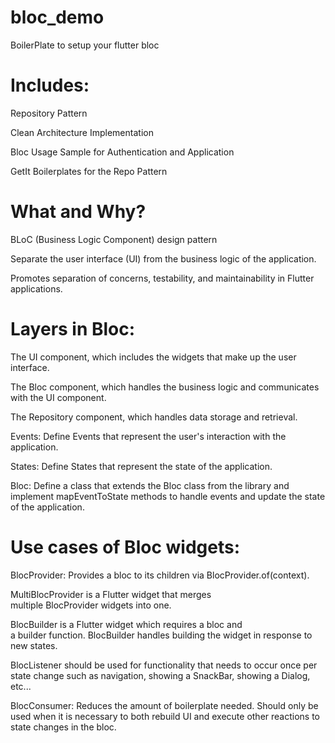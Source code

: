 # bloc_demo

BoilerPlate to setup your flutter bloc

# Includes:

Repository Pattern

Clean Architecture Implementation

Bloc Usage Sample for Authentication and Application

GetIt Boilerplates for the Repo Pattern


# What and Why?

BLoC (Business Logic Component) design pattern

Separate the user interface (UI) from the business logic of the application.

Promotes separation of concerns, testability, and maintainability in Flutter applications.


# Layers in Bloc:

The UI component, which includes the widgets that make up the user interface.

The Bloc component, which handles the business logic and communicates with the UI component.

The Repository component, which handles data storage and retrieval.



Events: Define Events that represent the user's interaction with the application.

States: Define States that represent the state of the application.

Bloc: Define a class that extends the Bloc class from the library and implement mapEventToState methods to handle events and update the state of the application.



# Use cases of Bloc widgets:

BlocProvider: Provides a bloc to its children via BlocProvider.of<T>(context).

MultiBlocProvider is a Flutter widget that merges multiple BlocProvider widgets into one.

BlocBuilder is a Flutter widget which requires a bloc and a builder function. BlocBuilder handles building the widget in response to new states.

BlocListener should be used for functionality that needs to occur once per state change such as navigation, showing a SnackBar, showing a Dialog, etc...

BlocConsumer: Reduces the amount of boilerplate needed. Should only be used when it is necessary to both rebuild UI and execute other reactions to state changes in the bloc.

